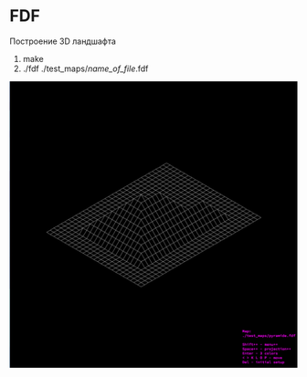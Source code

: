 # FDF
Построение 3D ландшафта

1) make
2) ./fdf ./test_maps/*name_of_file*.fdf

![Image alt](https://github.com/titova-viktoriia/FDF/blob/master/Screen%20Shot%202020-08-09%20at%203.38.44%20PM.png)

